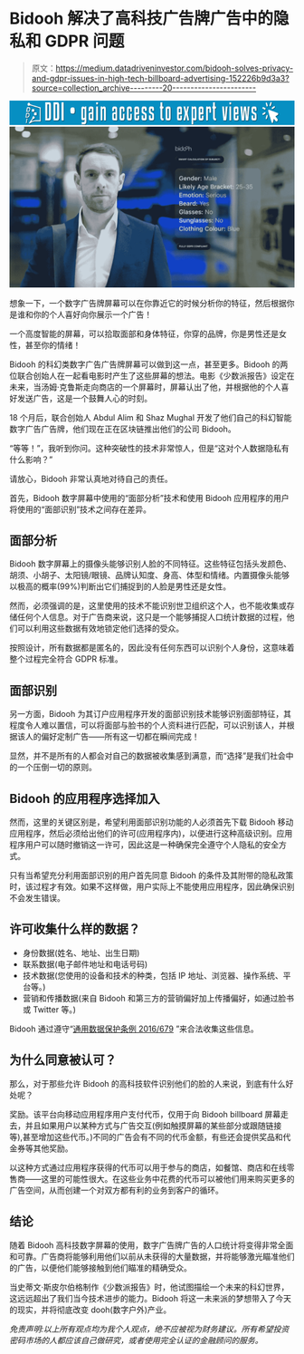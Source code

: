 # Bidooh 解决了高科技广告牌广告中的隐私和 GDPR 问题

> 原文：<https://medium.datadriveninvestor.com/bidooh-solves-privacy-and-gdpr-issues-in-high-tech-billboard-advertising-152226b9d3a3?source=collection_archive---------20----------------------->

[![](img/77112df2acde8da55926888138bc01a3.png)](http://www.track.datadriveninvestor.com/1B9E)![](img/1841cdb37f9fa8ae0b42a7b6cf2c6d97.png)

想象一下，一个数字广告牌屏幕可以在你靠近它的时候分析你的特征，然后根据你是谁和你的个人喜好向你展示一个广告！

一个高度智能的屏幕，可以拾取面部和身体特征，你穿的品牌，你是男性还是女性，甚至你的情绪！

Bidooh 的科幻类数字广告广告牌屏幕可以做到这一点，甚至更多。Bidooh 的两位联合创始人在一起看电影时产生了这些屏幕的想法。电影《少数派报告》设定在未来，当汤姆·克鲁斯走向商店的一个屏幕时，屏幕认出了他，并根据他的个人喜好发送广告，这是一个鼓舞人心的时刻。

18 个月后，联合创始人 Abdul Alim 和 Shaz Mughal 开发了他们自己的科幻智能数字广告广告牌，他们现在正在区块链推出他们的公司 Bidooh。

“等等！”，我听到你问。这种突破性的技术非常惊人，但是“这对个人数据隐私有什么影响？”

请放心，Bidooh 非常认真地对待自己的责任。

首先，Bidooh 数字屏幕中使用的“面部分析”技术和使用 Bidooh 应用程序的用户将使用的“面部识别”技术之间存在差异。

## 面部分析

Bidooh 数字屏幕上的摄像头能够识别人脸的不同特征。这些特征包括头发颜色、胡须、小胡子、太阳镜/眼镜、品牌认知度、身高、体型和情绪。内置摄像头能够以极高的概率(99%)判断出它们捕捉到的人脸是男性还是女性。

然而，必须强调的是，这里使用的技术不能识别世卫组织这个人，也不能收集或存储任何个人信息。对于广告商来说，这只是一个能够捕捉人口统计数据的过程，他们可以利用这些数据有效地锁定他们选择的受众。

按照设计，所有数据都是匿名的，因此没有任何东西可以识别个人身份，这意味着整个过程完全符合 GDPR 标准。

## 面部识别

另一方面，Bidooh 为其订户应用程序开发的面部识别技术能够识别面部特征，其程度令人难以置信，可以将面部与脸书的个人资料进行匹配，可以识别该人，并根据该人的偏好定制广告——所有这一切都在瞬间完成！

显然，并不是所有的人都会对自己的数据被收集感到满意，而“选择”是我们社会中的一个压倒一切的原则。

## Bidooh 的应用程序选择加入

然而，这里的关键区别是，希望利用面部识别功能的人必须首先下载 Bidooh 移动应用程序，然后必须给出他们的许可(应用程序内)，以便进行这种高级识别。应用程序用户可以随时撤销这一许可，因此这是一种确保完全遵守个人隐私的安全方式。

只有当希望充分利用面部识别的用户首先同意 Bidooh 的条件及其附带的隐私政策时，该过程才有效。如果不这样做，用户实际上不能使用应用程序，因此确保识别不会发生错误。

## 许可收集**什么样的数据？**

*   身份数据(姓名、地址、出生日期)
*   联系数据(电子邮件地址和电话号码)
*   技术数据(您使用的设备和技术的种类，包括 IP 地址、浏览器、操作系统、平台等。)
*   营销和传播数据(来自 Bidooh 和第三方的营销偏好加上传播偏好，如通过脸书或 Twitter 等。)

Bidooh 通过遵守“[通用数据保护条例 2016/679](https://publications.europa.eu/en/publication-detail/-/publication/3e485e15-11bd-11e6-ba9a-01aa75ed71a1/language-en) ”来合法收集这些信息。

## 为什么同意被认可？

那么，对于那些允许 Bidooh 的高科技软件识别他们的脸的人来说，到底有什么好处呢？

奖励。该平台向移动应用程序用户支付代币，仅用于向 Bidooh billboard 屏幕走去，并且如果用户以某种方式与广告交互(例如触摸屏幕的某些部分或跟随链接等),甚至增加这些代币。)不同的广告会有不同的代币金额，有些还会提供奖品和代金券等其他奖励。

以这种方式通过应用程序获得的代币可以用于参与的商店，如餐馆、商店和在线零售商——这里的可能性很大。在这些业务中花费的代币可以被他们用来购买更多的广告空间，从而创建一个对双方都有利的业务到客户的循环。

## 结论

随着 Bidooh 高科技数字屏幕的使用，数字广告牌广告的人口统计将变得非常全面和可靠。广告商将能够利用他们以前从未获得的大量数据，并将能够激光瞄准他们的广告，以便他们能够接触到他们瞄准的精确受众。

当史蒂文·斯皮尔伯格制作《少数派报告》时，他试图描绘一个未来的科幻世界，这远远超出了我们当今技术进步的能力。Bidooh 将这一未来派的梦想带入了今天的现实，并将彻底改变 dooh(数字户外)产业。

*免责声明:以上所有观点均为我个人观点，绝不应被视为财务建议。所有希望投资密码市场的人都应该自己做研究，或者使用完全认证的金融顾问的服务。*